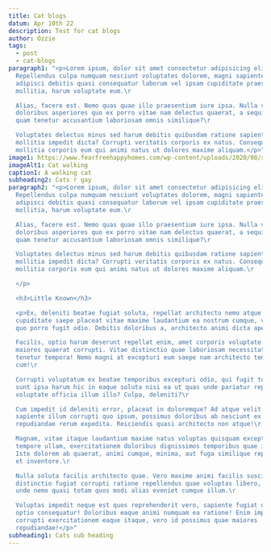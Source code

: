 ```yaml
---
title: Cat blogs
datum: Apr 10th 22
description: Test for cat blogs
author: Ozzie
tags:
  - post
  - cat-blogs
paragraph1: "<p>Lorem ipsum, dolor sit amet consectetur adipisicing elit.
  Repellendus culpa numquam nesciunt voluptates dolorem, magni sapiente corrupti
  adipisci debitis quasi consequatur laborum vel ipsam cupiditate praesentium,
  mollitia, harum voluptate eum.\r

  Alias, facere est. Nemo quas quae illo praesentium iure ipsa. Nulla voluptas
  doloribus asperiores quo ex porro vitae nam delectus quaerat, a sequi nobis
  quam tenetur accusantium laboriosam omnis similique?\r

  Voluptates delectus minus sed harum debitis quibusdam ratione sapiente, quos
  mollitia impedit dicta? Corrupti veritatis corporis ex natus. Consequatur ad
  mollitia corporis eum qui animi natus ut dolores maxime aliquam.</p>"
image1: https://www.fearfreehappyhomes.com/wp-content/uploads/2020/08/shutterstock_707431309-e1554172878508.jpg
imageAlt1: Cat walking
caption1: A walking cat
subheading2: Cats r gay
paragraph2: "<p>Lorem ipsum, dolor sit amet consectetur adipisicing elit.
  Repellendus culpa numquam nesciunt voluptates dolorem, magni sapiente corrupti
  adipisci debitis quasi consequatur laborum vel ipsam cupiditate praesentium,
  mollitia, harum voluptate eum.\r

  Alias, facere est. Nemo quas quae illo praesentium iure ipsa. Nulla voluptas
  doloribus asperiores quo ex porro vitae nam delectus quaerat, a sequi nobis
  quam tenetur accusantium laboriosam omnis similique?\r

  Voluptates delectus minus sed harum debitis quibusdam ratione sapiente, quos
  mollitia impedit dicta? Corrupti veritatis corporis ex natus. Consequatur ad
  mollitia corporis eum qui animi natus ut dolores maxime aliquam.\r

  </p>

  <h3>Little Known</h3>

  <p>Ex, deleniti beatae fugiat soluta, repellat architecto nemo atque
  cupiditate saepe placeat vitae maxime laudantium ea nostrum cumque, voluptas
  quo porro fugit odio. Debitis doloribus a, architecto animi dicta aperiam.\r

  Facilis, optio harum deserunt repellat enim, amet corporis voluptate quidem
  maiores quaerat corrupti. Vitae distinctio quae laboriosam necessitatibus
  tenetur tempora! Nemo magni at excepturi eum saepe nam architecto tempore
  cum!\r

  Corrupti voluptatum ex beatae temporibus excepturi odio, qui fugit totam
  sunt ipsa harum hic in eaque soluta nisi ea ut quas unde pariatur repellat
  voluptate officia illum illo? Culpa, deleniti?\r

  Cum impedit id deleniti error, placeat in doloremque? Ad atque velit fugiat
  sapiente illum corrupti quo ipsum, possimus doloribus ab nesciunt ex
  repudiandae rerum expedita. Reiciendis quasi architecto non atque!\r

  Magnam, vitae itaque laudantium maxime natus voluptas quisquam excepturi
  tempore ullam, exercitationem doloribus dignissimos temporibus quae impedit.
  Iste dolorem ab quaerat, animi cumque, minima, aut fuga similique repudiandae
  et inventore.\r

  Nulla soluta facilis architecto quae. Vero maxime animi facilis suscipit
  distinctio fugiat corrupti ratione repellendus quae voluptas libero, neque sit
  unde nemo quasi totam quos modi alias eveniet cumque illum.\r

  Voluptas impedit neque est quos reprehenderit vero, sapiente fugiat quo
  optio consequatur! Doloribus eaque animi numquam ea ratione! Enim impedit
  corrupti exercitationem eaque itaque, vero id possimus quae maiores
  repudiandae!</p>"
subheading1: Cats sub heading
---
```

